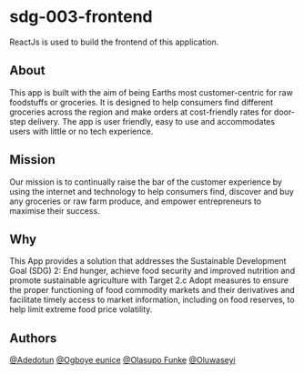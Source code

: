 # sdg-003-frontend

ReactJs is used to build the frontend of this application.

## About

This app is built with the aim of being Earths most customer-centric for raw foodstuffs or groceries. It is designed to help consumers find different groceries across the region and make orders at cost-friendly rates for door-step delivery. The app is user friendly, easy to use and accommodates users with little or no tech experience. 

## Mission

Our mission is to continually raise the bar of the customer experience by using the internet and technology to help consumers find, discover and buy any groceries or raw farm produce, and empower entrepreneurs to maximise their success.

## Why

This App provides a solution that addresses the Sustainable Development Goal (SDG) 2: End hunger, achieve food security and improved nutrition and promote sustainable agriculture with Target 2.c Adopt measures to ensure the proper functioning of food commodity markets and their derivatives and facilitate timely access to market information, including on food reserves, to help limit extreme food price volatility. 



## Authors

[@Adedotun](https://github.com/dee-d-dev)
[@Ogboye eunice](https://github.com/eunice-ogboye)
[@Olasupo Funke](https://github.com/Roxie-32)
[@Oluwaseyi](https://github.com/cheayi)
